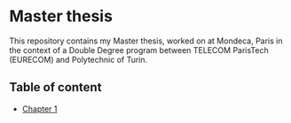 # Master thesis

This repository contains my Master thesis, worked on at Mondeca, Paris in the context of a Double Degree program between TELECOM ParisTech (EURECOM) and Polytechnic of Turin.

## Table of content

- [Chapter 1](./ch1/ch1.md)